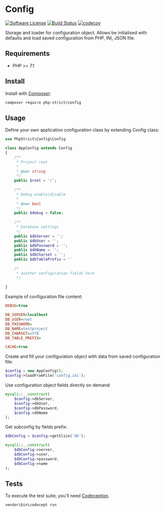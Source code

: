 # Config

[![Software License][ico-license]](LICENSE.txt)
[![Build Status][ico-travis]][link-travis]
[![codecov][ico-codecov]][link-codecov]

Storage and loader for configuration object.
Allows be initialised with defaults and load saved configuration from PHP, INI, JSON file.

## Requirements

*   PHP >= 7.1

## Install

Install with [Composer](http://getcomposer.org):
    
```bash
composer require php-strict/config
```

## Usage

Define your own application configuration class by extending Config class:

```php
use PhpStrict\Config\Config

class AppConfig extends Config
{
    /**
     * Project root
     * 
     * @var string
     */
    public $root = '/';
    
    /**
     * Debug enable|disable
     * 
     * @var bool
     */
    public $debug = false;
    
    /**
     * Database settings
     */
    public $dbServer = '';
    public $dbUser = '';
    public $dbPassword = '';
    public $dbName = '';
    public $dbCharset = '';
    public $dbTablePrefix = ''
    
    /*
     * another configuration fields here
     */
    
}
```

Example of configuration file content:

```ini
DEBUG=true

DB_SERVER=localhost
DB_USER=root
DB_PASSWORD=
DB_NAME=testproject
DB_CHARSET=utf8
DB_TABLE_PREFIX=

CACHE=true
```

Create and fill your configuration object with data from saved configuration file:

```php
$config = new AppConfig();
$config->loadFromFile('config.ini');
```

Use configuration object fields directly on demand:

```php
mysqli::__construct(
    $config->dbServer, 
    $config->dbUser, 
    $config->dbPassword, 
    $config->dbName
);
```

Get subconfig by fields prefix:

```php
$dbConfig = $config->getSlice('db');

mysqli::__construct(
    $dbConfig->server, 
    $dbConfig->user, 
    $dbConfig->password, 
    $dbConfig->name
);
```

## Tests

To execute the test suite, you'll need [Codeception](https://codeception.com/).

```bash
vendor\bin\codecept run
```

[ico-license]: https://img.shields.io/badge/license-GPL-brightgreen.svg?style=flat-square
[ico-travis]: https://img.shields.io/travis/php-strict/config/master.svg?style=flat-square
[link-travis]: https://travis-ci.org/php-strict/config
[ico-codecov]: https://codecov.io/gh/php-strict/config/branch/master/graph/badge.svg
[link-codecov]: https://codecov.io/gh/php-strict/config
